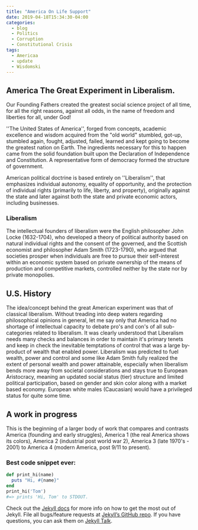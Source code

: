 ```yaml
---
title: "America On Life Support"
date: 2019-04-18T15:34:30-04:00
categories:
  - blog
  - Politics
  - Corruption
  - Constitutional Crisis 
tags:
  - Americaa
  - update
  - Wisdomski
---
```


## America The Great Experiment in Liberalism.  

Our Founding Fathers created the greatest social science project of all time, for all the right reasons, against all odds, in the name of freedom and liberties for all, under God!

''The United States of America'', forged from concepts, academic excellence and wisdom acquired from the "old world" stumbled, got-up, stumbled again, fought, adjusted, failed, learned and kept going to become the greatest nation on Earth.  The ingredients necessary for this to happen came from the solid foundation built upon the Declaration of Independence and Constitution.   A representative form of democracy formed the structure of government.   

American political doctrine is based entirely on ''Liberalism'', that emphasizes individual autonomy, equality of opportunity, and the protection of individual rights (primarily to life, liberty, and property), originally against the state and later against both the state and private economic actors, including businesses.  

### Liberalism  

The intellectual founders of liberalism were the English philosopher John Locke (1632-1704), who developed a theory of political authority based on natural individual rights and the consent of the governed, and the Scottish economist and philosopher Adam Smith (1723-1790), who argued that societies prosper when individuals are free to pursue their self-interest within an economic system based on private ownership of the means of production and competitive markets, controlled neither by the state nor by private monopolies.  

## U.S. History  

The idea/concept behind the great American experiment was that of classical liberalism.  Without treading into deep waters regarding philosophical opinions in general, let me say only that America had no shortage of intellectual capacity to debate pro's and con's of all sub-categories related to liberalism.  It was clearly understood that Liberalism needs many checks and balances in order to maintain it's primary tenets and keep in check the inevitable temptations of control that was a large by-product of wealth that enabled power.  Liberalism was predicted to fuel wealth, power and control and some like Adam Smith fully realized the extent of personal wealth and power attainable, especially when liberalism bends more away from societal considerations and stays true to European Aristocracy, meaning an updated social status (tier) structure and limited political participation, based on gender and skin color along with a market based economy.    European white males (Caucasian) would have a privileged status for quite some time.  

## A work in progress  

This is the beginning of a larger body of work that compares and contrasts America (founding and early struggles), America 1 (the real America shows its colors), America 2 (industrial post world war 2), America 3 (late 1970's - 2001) to America 4 (modern America, post 9/11 to present).

### Best code snippet ever:



```ruby
def print_hi(name)
  puts "Hi, #{name}"
end
print_hi('Tom')
#=> prints 'Hi, Tom' to STDOUT.
```

Check out the [Jekyll docs][jekyll-docs] for more info on how to get the most out of Jekyll. File all bugs/feature requests at [Jekyll’s GitHub repo][jekyll-gh]. If you have questions, you can ask them on [Jekyll Talk][jekyll-talk].

[jekyll-docs]: https://jekyllrb.com/docs/home
[jekyll-gh]:   https://github.com/jekyll/jekyll
[jekyll-talk]: https://talk.jekyllrb.com/
